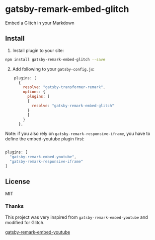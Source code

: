 # gatsby-remark-embed-glitch

Embed a Glitch in your Markdown

## Install

1. Install plugin to your site:

```bash
npm install gatsby-remark-embed-glitch --save
```

2. Add following to your `gatsby-config.js`:

```js
    plugins: [
      {
        resolve: "gatsby-transformer-remark",
        options: {
          plugins: [
          {
            resolve: "gatsby-remark-embed-glitch"
          }
          ]
        }
      },
```

Note: if you also rely on `gatsby-remark-responsive-iframe`, you have to define the embed-youtube plugin first:

``` js

plugins: [
  "gatsby-remark-embed-youtube",
  "gatsby-remark-responsive-iframe"
]
```

## License

MIT

### Thanks

This project was very inspired from `gatsby-remark-embed-youtube` and modified for Glitch.

[gatsby-remark-embed-youtube](https://github.com/ntwcklng/gatsby-remark-embed-youtube)
